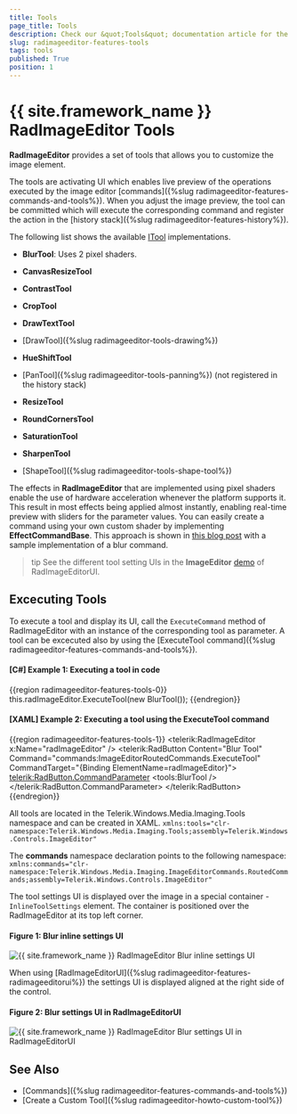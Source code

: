 ```yaml
---
title: Tools
page_title: Tools
description: Check our &quot;Tools&quot; documentation article for the RadImageEditor {{ site.framework_name }} control.
slug: radimageeditor-features-tools
tags: tools
published: True
position: 1
---
```


# {{ site.framework_name }} RadImageEditor Tools

__RadImageEditor__ provides a set of tools that allows you to customize the image element.

The tools are activating UI which enables live preview of the operations executed by the image editor [commands]({%slug radimageeditor-features-commands-and-tools%}). When you adjust the image preview, the tool can be committed which will execute the corresponding command and register the action in the [history stack]({%slug radimageeditor-features-history%}).

The following list shows the available [ITool](https://docs.telerik.com/devtools/wpf/api/telerik.windows.media.imaging.tools.itool) implementations.

* __BlurTool__: Uses 2 pixel shaders.

* __CanvasResizeTool__

* __ContrastTool__

* __CropTool__

* __DrawTextTool__

* [DrawTool]({%slug radimageeditor-tools-drawing%})

* __HueShiftTool__

* [PanTool]({%slug radimageeditor-tools-panning%}) (not registered in the history stack)

* __ResizeTool__

* __RoundCornersTool__

* __SaturationTool__

* __SharpenTool__

* [ShapeTool]({%slug radimageeditor-tools-shape-tool%})

The effects in __RadImageEditor__ that are implemented using pixel shaders enable the use of hardware acceleration whenever the platform supports it. This result in most effects being applied almost instantly, enabling real-time preview with sliders for the parameter values. You can easily create a command using your own custom shader by implementing __EffectCommandBase__. This approach is shown in [this blog post](http://blogs.telerik.com/blogs/posts/11-07-20/under-the-hood-of-radimageeditor-for-silverlight-and-wpf.aspx) with a sample implementation of a blur command.
        
>tip See the different tool setting UIs in the __ImageEditor__ [demo](https://demos.telerik.com/wpf/) of RadImageEditorUI.

## Excecuting Tools

To execute a tool and display its UI, call the `ExecuteCommand` method of RadImageEditor with an instance of the corresponding tool as parameter. A tool can be excecuted also by using the [ExecuteTool command]({%slug radimageeditor-features-commands-and-tools%}).

#### __[C#] Example 1: Executing a tool in code__
{{region radimageeditor-features-tools-0}}
	this.radImageEditor.ExecuteTool(new BlurTool());
{{endregion}}

#### __[XAML] Example 2: Executing a tool using the ExecuteTool command__
{{region radimageeditor-features-tools-1}}
	 <Grid>
        <telerik:RadImageEditor x:Name="radImageEditor" />
        <telerik:RadButton Content="Blur Tool"  
                           Command="commands:ImageEditorRoutedCommands.ExecuteTool"
                           CommandTarget="{Binding ElementName=radImageEditor}">
            <telerik:RadButton.CommandParameter>
                <tools:BlurTool />
            </telerik:RadButton.CommandParameter>
        </telerik:RadButton>
    </Grid>
{{endregion}}

All tools are located in the Telerik.Windows.Media.Imaging.Tools namespace and can be created in XAML. `xmlns:tools="clr-namespace:Telerik.Windows.Media.Imaging.Tools;assembly=Telerik.Windows.Controls.ImageEditor"`

The __commands__ namespace declaration points to the following namespace: `xmlns:commands="clr-namespace:Telerik.Windows.Media.Imaging.ImageEditorCommands.RoutedCommands;assembly=Telerik.Windows.Controls.ImageEditor"`

The tool settings UI is displayed over the image in a special container - `InlineToolSettings` element. The container is positioned over the RadImageEditor at its top left corner.

#### Figure 1: Blur inline settings UI
![{{ site.framework_name }} RadImageEditor Blur inline settings UI](images/radimageeditor-features-tools-0.png)

When using [RadImageEditorUI]({%slug radimageeditor-features-radimageeditorui%}) the settings UI is displayed aligned at the right side of the control.

#### Figure 2: Blur settings UI in RadImageEditorUI
![{{ site.framework_name }} RadImageEditor Blur settings UI in RadImageEditorUI](images/radimageeditor-features-tools-1.png)

## See Also  
* [Commands]({%slug radimageeditor-features-commands-and-tools%})
* [Create a Custom Tool]({%slug radimageeditor-howto-custom-tool%})